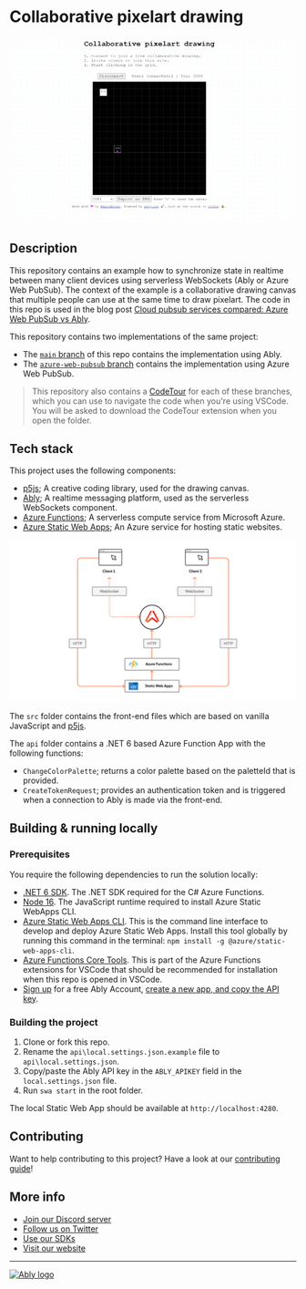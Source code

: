 # Collaborative pixelart drawing

![Screenshot](/media/collaborative-pixelart-drawing.gif)

## Description

This repository contains an example how to synchronize state in realtime between many client devices using serverless WebSockets (Ably or Azure Web PubSub). The context of the example is a collaborative drawing canvas that multiple people can use at the same time to draw pixelart. The code in this repo is used in the blog post [Cloud pubsub services compared: Azure Web PubSub vs Ably](https://ably.com/blog/cloud-pubsub-services-compared-azure-web-pubsub-ably?utm_source=github&utm_medium=repo&utm_campaign=collaborative-pixelart-drawing).

This repository contains two implementations of the same project:

- The [`main` branch](https://github.com/ably-labs/collaborative-pixel-drawing) of this repo contains the implementation using Ably.
- The [`azure-web-pubsub` branch](https://github.com/ably-labs/collaborative-pixel-drawing/tree/azure-web-pubsub) contains the implementation using Azure Web PubSub.

> This repository also contains a [CodeTour](https://code.visualstudio.com/learn/educators/codetour) for each of these branches, which you can use to navigate the code when you're using VSCode. You will be asked to download the CodeTour extension when you open the folder.

## Tech stack

This project uses the following components:

- [p5js](https://p5js.org/); A creative coding library, used for the drawing canvas.
- [Ably](https://ably.com?utm_source=github&utm_medium=repo&utm_campaign=collaborative-pixelart-drawing); A realtime messaging platform, used as the serverless WebSockets component.
- [Azure Functions](https://docs.microsoft.com/azure/azure-functions/functions-overview); A serverless compute service from Microsoft Azure.
- [Azure Static Web Apps](https://docs.microsoft.com/azure/static-web-apps/overview); An Azure service for hosting static websites.

![Pubsub with Ably](media/Pubsub-ably-1.png)

The `src` folder contains the front-end files which are based on vanilla JavaScript and [p5js](https://p5js.org/).

The `api` folder contains a .NET 6 based Azure Function App with the following functions:

- `ChangeColorPalette`; returns a color palette based on the paletteId that is provided.
- `CreateTokenRequest`; provides an authentication token and is triggered when a connection to Ably is made via the front-end.

## Building & running locally

### Prerequisites

You require the following dependencies to run the solution locally:

- [.NET 6 SDK](https://dotnet.microsoft.com/download/dotnet/6.0). The .NET SDK required for the C# Azure Functions.
- [Node 16](https://nodejs.org/en/). The JavaScript runtime required to install Azure Static WebApps CLI.
- [Azure Static Web Apps CLI](https://github.com/Azure/static-web-apps-cli). This is the command line interface to develop and deploy Azure Static Web Apps. Install this tool globally by running this command in the terminal: `npm install -g @azure/static-web-apps-cli`.
- [Azure Functions Core Tools](https://docs.microsoft.com/azure/azure-functions/functions-run-local?tabs=v4%2Cwindows%2Ccsharp%2Cportal%2Cbash). This is part of the Azure Functions extensions for VSCode that should be recommended for installation when this repo is opened in VSCode.
- [Sign up](https://ably.com/signup?utm_source=github&utm_medium=repo&utm_campaign=collaborative-pixelart-drawing) for a free Ably Account, [create a new app, and copy the API key](https://faqs.ably.com/setting-up-and-managing-api-keys?utm_source=github&utm_medium=repo&utm_campaign=collaborative-pixelart-drawing).


### Building the project

1. Clone or fork this repo.
2. Rename the `api\local.settings.json.example` file to `api\local.settings.json`.
3. Copy/paste the Ably API key in the `ABLY_APIKEY` field in the `local.settings.json` file.
4. Run `swa start` in the root folder.

The local Static Web App should be available at `http://localhost:4280`.

## Contributing

Want to help contributing to this project? Have a look at our [contributing guide](CONTRIBUTING.md)!

## More info

- [Join our Discord server](https://discord.gg/q89gDHZcBK)
- [Follow us on Twitter](https://twitter.com/ablyrealtime)
- [Use our SDKs](https://github.com/ably/)
- [Visit our website](https://ably.com?utm_source=github&utm_medium=repo&utm_campaign=collaborative-pixelart-drawing)

---
[![Ably logo](https://static.ably.dev/badge-black.svg?collaborative-pixelart-drawing)](https://ably.com?utm_source=github&utm_medium=repo&utm_campaign=collaborative-pixelart-drawing)
